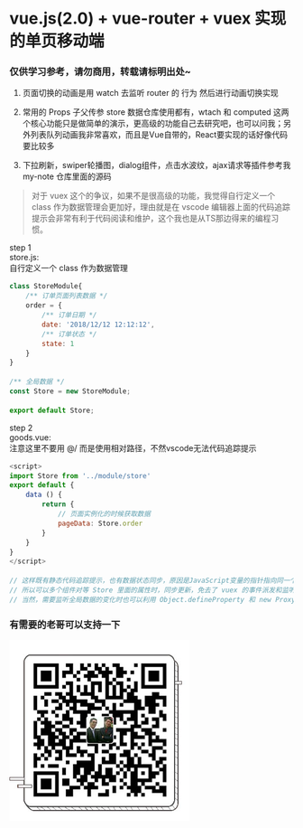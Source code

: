 # vue.js(2.0) + vue-router + vuex 实现的单页移动端
### 仅供学习参考，请勿商用，转载请标明出处~

1. 页面切换的动画是用 watch 去监听 router 的 行为 然后进行动画切换实现

2. 常用的 Props 子父传参 store 数据仓库使用都有，wtach 和 computed 这两个核心功能只是做简单的演示，更高级的功能自己去研究吧，也可以问我；另外列表队列动画我非常喜欢，而且是Vue自带的，React要实现的话好像代码要比较多

3. 下拉刷新，swiper轮播图，dialog组件，点击水波纹，ajax请求等插件参考我 my-note 仓库里面的源码

>对于 vuex 这个的争议，如果不是很高级的功能，我觉得自行定义一个 class 作为数据管理会更加好，理由就是在 vscode 编辑器上面的代码追踪提示会非常有利于代码阅读和维护，这个我也是从TS那边得来的编程习惯。

step 1  
store.js:  
自行定义一个 class 作为数据管理  

```js
class StoreModule{
    /** 订单页面列表数据 */
    order = {
        /** 订单日期 */
        date: '2018/12/12 12:12:12',
        /** 订单状态 */
        state: 1
    }
}

/** 全局数据 */
const Store = new StoreModule;

export default Store;
```

step 2  
goods.vue:  
注意这里不要用 @/ 而是使用相对路径，不然vscode无法代码追踪提示   
```js
<script>
import Store from '../module/store'
export default {
    data () {
        return {
            // 页面实例化的时候获取数据
            pageData: Store.order
        }
    }
}
</script>

// 这样既有静态代码追踪提示，也有数据状态同步，原因是JavaScript变量的指针指向同一个内存，
// 所以可以多个组件对等 Store 里面的属性时，同步更新，免去了 vuex 的事件派发和监听。
// 当然，需要监听全局数据的变化时也可以利用 Object.defineProperty 和 new Proxy 在 Store 中进行数据监听。
```

### 有需要的老哥可以支持一下
![my-code.png](https://github.com/Hansen-hjs/Hansen-hjs.github.io/blob/master/images/wxcode.jpg "my-code")
